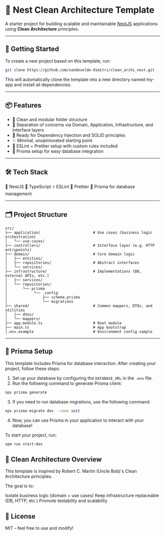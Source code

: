 # 🐺 Nest Clean Architecture Template

A starter project for building scalable and maintainable [NestJS](https://nestjs.com/) applications using **Clean Architecture** principles.

---

## 🚀 Getting Started

To create a new project based on this template, run:

```bash
git clone https://github.com/vandevelde-dimitri/clean_archi_nest.git
```

This will automatically clone the template into a new directory named my-app and install all dependencies.

---

## 📦 Features

- 🐾 Clean and modular folder structure
- 🌲 Separation of concerns via Domain, Application, Infrastructure, and Interface layers
- 🔗 Ready for Dependency Injection and SOLID principles
- ✨ Minimal, unopinionated starting point
- 🦊 ESLint + Prettier setup with custom rules included
- 🐘 Prisma setup for easy database integration

---

## 🛠️ Tech Stack

🐺 NestJS
🦊 TypeScript
⚡ ESLint
📝 Prettier
🐘 Prisma for database management

---

## 🗂️ Project Structure

```
src/
├── application/                        # Use cases (business logic orchestration)
│   └── use-cases/
├── controllers/                        # Interface layer (e.g. HTTP entrypoints)
├── domain/                             # Core domain logic
│   ├── entities/
│   ├── repositories/                   # Abstract interfaces
│   └── services/
├── infrastructure/                     # Implementations (DB, external APIs, etc.)
│   ├── services/
│   └── repositories/
│       └── prisma
│            └── .config
│                ├── schema.prisma
│                └── migrations
├── shared/                             # Common mappers, DTOs, and utilities
│   ├── dtos/
│   └── mappers/
├── app.module.ts                       # Root module
├── main.ts                             # App bootstrap
│.env.example                           # Environment config sample
```

---

## 🐘 Prisma Setup

This template includes Prisma for database interaction. After creating your project, follow these steps:

1. Set up your database by configuring the `DATABASE_URL` in the `.env` file.
2. Run the following command to generate Prisma client:

```bash
npx prisma generate
```

3. If you need to run database migrations, use the following command:

```bash
npx prisma migrate dev --name init
```

4. Now, you can use Prisma in your application to interact with your database!

To start your project, run:

```bash
npm run start:dev
```

## 🧠 Clean Architecture Overview

This template is inspired by Robert C. Martin (Uncle Bob)'s Clean Architecture principles.

The goal is to:

Isolate business logic (domain + use cases)
Keep infrastructure replaceable (DB, HTTP, etc.)
Promote testability and scalability

## 📄 License

MIT – feel free to use and modify!
